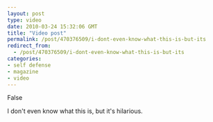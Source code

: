 ```yaml
---
layout: post
type: video
date: 2010-03-24 15:32:06 GMT
title: "Video post"
permalink: /post/470376509/i-dont-even-know-what-this-is-but-its
redirect_from: 
  - /post/470376509/i-dont-even-know-what-this-is-but-its
categories:
- self defense
- magazine
- video
---
```

False

I don't even know what this is, but it's hilarious.